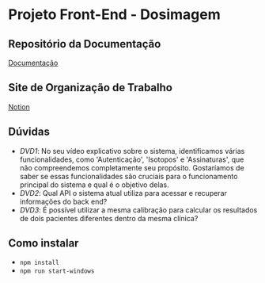# Projeto Front-End - Dosimagem

## Repositório da Documentação
[Documentação](https://github.com/mlutegar/projeto_front_end_ibmec_2024_2)

## Site de Organização de Trabalho
[Notion](https://www.notion.so/7ba347855e59451a9e49eeecd1b7017b?v=5eb206fc8fb74f3ca6f74c93c2dbb7ce&pvs=4)

## Dúvidas
- *DVD1*: No seu vídeo explicativo sobre o sistema, identificamos várias funcionalidades, como 'Autenticação', 'Isotopos' e 'Assinaturas', que não compreendemos completamente seu propósito. Gostaríamos de saber se essas funcionalidades são cruciais para o funcionamento principal do sistema e qual é o objetivo delas.
- *DVD2*: Qual API o sistema atual utiliza para acessar e recuperar informações do back end?
- *DVD3*: É possível utilizar a mesma calibração para calcular os resultados de dois pacientes diferentes dentro da mesma clínica?

## Como instalar
- `npm install`
- `npm run start-windows`

